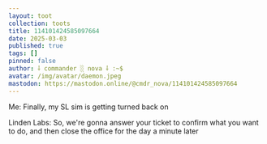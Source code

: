 ```yaml
---
layout: toot
collection: toots
title: 114101424585097664
date: 2025-03-03
published: true
tags: []
pinned: false
author: ⸸ commander ░ nova ⸸ :~$
avatar: /img/avatar/daemon.jpeg
mastodon: https://mastodon.online/@cmdr_nova/114101424585097664
---
```


Me: Finally, my SL sim is getting turned back on

Linden Labs: So, we're gonna answer your ticket to confirm what you want to do, and then close the office for the day a minute later
